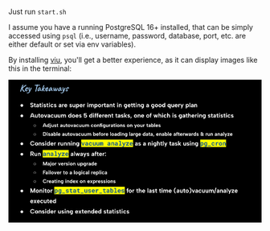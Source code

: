 Just run `start.sh`

I assume you have a running PostgreSQL 16+ installed, that can be simply accessed using `psql` (i.e., username, password, database, port, etc. are either default or set via env variables).

By installing [viu](https://github.com/atanunq/viu), you'll get a better experience, as it can display images like this in the terminal:

![Key Takeaways](./img/key_takeaways.png)